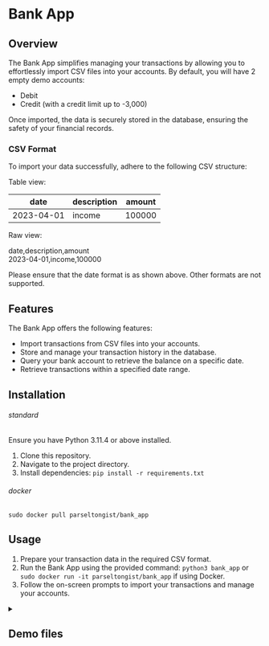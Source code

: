 # Bank App

## Overview

The Bank App simplifies managing your transactions by allowing you to effortlessly import CSV files into your accounts. By default, you will have 2 empty demo accounts:

- Debit
- Credit (with a credit limit up to -3,000)

Once imported, the data is securely stored in the database, ensuring the safety of your financial records.

### CSV Format

To import your data successfully, adhere to the following CSV structure:

Table view:
<table>
  <thead>
    <th>date</th>
    <th>description</th>
    <th>amount</th>
  </thead>
  <tbody>
    <tr>
      <td>
        2023-04-01
      </td>
      <td>
        income
      </td>
      <td>
        100000
      </td>
    </tr>
  </tbody>
</table>

Raw view:

date,description,amount</br>
2023-04-01,income,100000



Please ensure that the date format is as shown above. Other formats are not supported.

## Features

The Bank App offers the following features:

- Import transactions from CSV files into your accounts.
- Store and manage your transaction history in the database.
- Query your bank account to retrieve the balance on a specific date.
- Retrieve transactions within a specified date range.

## Installation

###### standard

Ensure you have Python 3.11.4 or above installed.

1. Clone this repository.
2. Navigate to the project directory.
3. Install dependencies: `pip install -r requirements.txt`

###### docker
`sudo docker pull parseltongist/bank_app`

## Usage

1. Prepare your transaction data in the required CSV format.
2. Run the Bank App using the provided command: `python3 bank_app` or `sudo docker run -it parseltongist/bank_app` if using Docker.
3. Follow the on-screen prompts to import your transactions and manage your accounts.

<details>
  <summary>
    <h2>
      Demo files
    </h2>
  </summary>
  Either version you chose, you can play with the following test file paths for upload:

  `bank_app/tests/test_data/valid/transactions_1.csv`</br>
  `bank_app/tests/test_data/valid/transactions_2.csv`</br>
  `bank_app/tests/test_data/valid/transactions_3.csv`</br>
</details>

